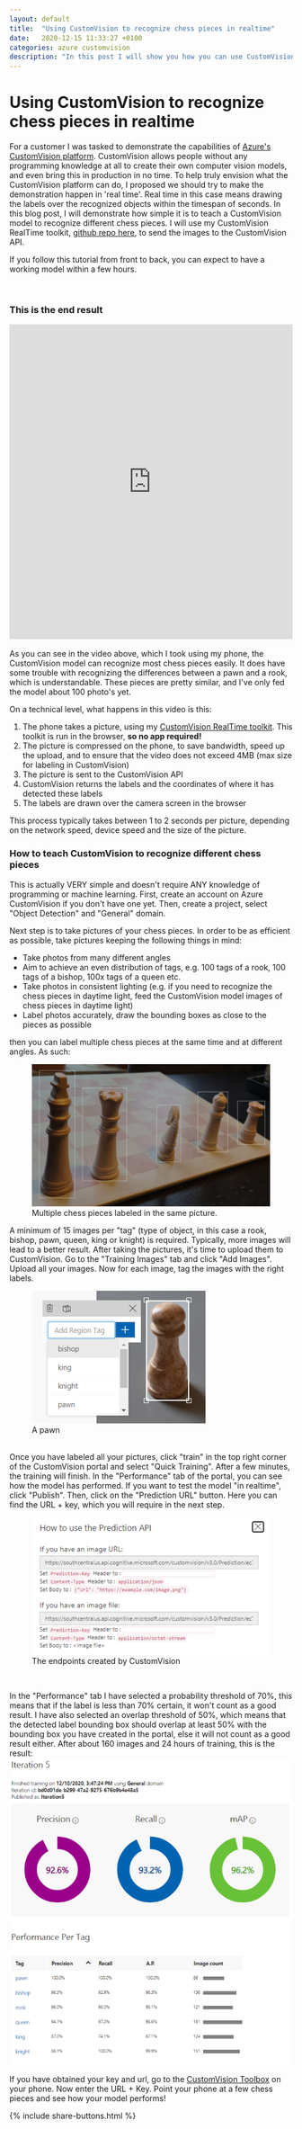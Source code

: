 ```yaml
---
layout: default
title:  "Using CustomVision to recognize chess pieces in realtime"
date:   2020-12-15 11:33:27 +0100
categories: azure customvision
description: "In this post I will show you how you can use CustomVision to recognize different chess pieces." 
---
```


# Using CustomVision to recognize chess pieces in realtime

For a customer I was tasked to demonstrate the capabilities of [Azure's CustomVision platform](https://customvision.ai). CustomVision allows people without any programming knowledge at all to create their own computer vision models, and even bring this in production in no time. To help truly envision what the CustomVision platform can do, I proposed we should try to make the demonstration happen in 'real time'. Real time in this case means drawing the labels over the recognized objects within the timespan of seconds. In this blog post, I will demonstrate how simple it is to teach a CustomVision model to recognize different chess pieces. I will use my CustomVision RealTime toolkit, [github repo here](https://github.com/drmanhatin/CustomVisionRealTime), to send the images to the CustomVision API.

If you follow this tutorial from front to back, you can expect to have a working model within a few hours. 

<br/>

### This is the end result
<div style="max-width: 100%">
<iframe width="560" height="560" style="max-width: 100%" src="https://www.youtube.com/embed/t0P6LBDkSlc" frameborder="0" allow="accelerometer; autoplay; clipboard-write; encrypted-media; gyroscope; picture-in-picture" allowfullscreen></iframe>
</div>

As you can see in the video above, which I took using my phone, the CustomVision model can recognize most chess pieces easily. It does have some trouble with recognizing the differences between a pawn and a rook, which is understandable. These pieces are pretty similar, and I've only fed the model about 100 photo's yet.

On a technical level, what happens in this video is this:

1. The phone takes a picture, using my [CustomVision RealTime toolkit](https://github.com/drmanhatin/CustomVisionRealTime). This toolkit is run in the browser, **so no app required!**
1. The picture is compressed on the phone, to save bandwidth, speed up the upload, and to ensure that the video does not exceed 4MB (max size for labeling in CustomVision)
1. The picture is sent to the CustomVision API
1. CustomVision returns the labels and the coordinates of where it has detected these labels
1. The labels are drawn over the camera screen in the browser
   
This process typically takes between 1 to 2 seconds per picture, depending on the network speed, device speed and the size of the picture.
<br/>

### How to teach CustomVision to recognize different chess pieces

This is actually VERY simple and doesn't require ANY knowledge of programming or machine learning. First, create an account on Azure CustomVision if you don't have one yet. Then, create a project, select "Object Detection" and "General" domain.

Next step is to take pictures of your chess pieces. In order to be as efficient as possible, take pictures keeping the following things in mind:

* Take photos from many different angles
* Aim to achieve an even distribution of tags, e.g. 100 tags of a rook, 100 tags of a bishop, 100x tags of a queen etc.
* Take photos in consistent lighting (e.g. if you need to recognize the chess pieces in daytime light, feed the CustomVision model images of chess pieces in daytime light)
* Label photos accurately, draw the bounding boxes as close to the pieces as possible

 then you can label multiple chess pieces at the same time and at different angles. As such:
<br/>
 <figure> 
        <img src="/assets/images/chess-1.png"/>
        <figcaption> Multiple chess pieces labeled in the same picture.</figcaption>
</figure>

A minimum of 15 images per "tag" (type of object, in this case a rook, bishop, pawn, queen, king or knight) is required. Typically, more images will lead to a better result. After taking the pictures, it's time to upload them to CustomVision. Go to the "Training Images" tab and click "Add Images". Upload all your images. Now for each image, tag the images with the right labels.  
<figure> 
        <img src="/assets/images/pawn.png"/>
        <figcaption>A pawn</figcaption>
</figure>

<br/>
Once you have labeled all your pictures, click "train" in the top right corner of the CustomVision portal and select "Quick Training". After a few minutes, the training will finish. In the "Performance" tab of the portal, you can see how the model has performed. If you want to test the model "in realtime", click "Publish". Then, click on the "Prediction URL" button. Here you can find the URL + key, which you will require in the next step. 

<figure> 
        <img src="/assets/images/endpoint.png"/>
        <figcaption>The endpoints created by CustomVision</figcaption>
</figure>

<br/>

In the "Performance" tab I have selected a probability threshold of 70%, this means that if the label is less than 70% certain, it won't count as a good result. I have also selected an overlap threshold of 50%, which means that the detected label bounding box should overlap at least 50% with the bounding box you have created in the portal, else it will not count as a good result either. After about 160 images and 24 hours of training, this is the result:
![prediction stats](/assets/images/prediction.png)

If you have obtained your key and url, go to the [CustomVision Toolbox](https://customvision.victorsanner.nl) on your phone. Now enter the URL + Key. Point your phone at a few chess pieces and see how your model performs! 

{% include share-buttons.html %}










